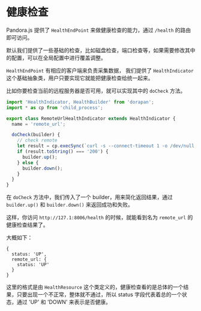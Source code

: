 # 健康检查

Pandora.js 提供了 `HealthEndPoint` 来做健康检查的能力，通过 `/health` 的路由即可访问。

默认我们提供了一些基础的检查，比如磁盘检查，端口检查等，如果需要修改其中的配置，可以在全局配置中进行覆盖调整。

`HealthEndPoint` 有相应的客户端来负责采集数据， 我们提供了 `HealthIndicator` 这个基础抽象类，用户只要实现它就能把健康检查给统一起来。

比如你要检查当前的远程服务器是否可用，就可以实现其中的 `doCheck` 方法。

```javascript
import 'HealthIndicator, HealthBuilder' from 'dorapan';
import * as cp from 'child_process';

export class RemoteUrlHealthIndicator extends HealthIndicator {
  name = 'remote_url';

  doCheck(builder) {
    // check remote
    let result = cp.execSync(`curl -s --connect-timeout 1 -o /dev/null -w "%{http_code}" http://google.com`);
    if (result.toString() === '200') {
      builder.up();
    } else {
      builder.down();
    }
  }
}

```

在 `doCheck` 方法中，我们传入了一个 builder，用来简化返回结果，通过 `builder.up()` 和 `builder.down()` 来返回成功和失败。

这样，你访问 `http://127.1:8006/health` 的时候，就能看到名为 `remote_url` 的健康检查结果了。

大概如下：

```
{
  status: 'UP',
  remote_url: {
    status: 'UP'
  }
}

```

这里的格式是由 `HealthResource` 这个类定义的，健康检查看的是总体的一个结果，只要出现一个不正常，整体就不通过，所以 status 字段代表着总的一个状态，通过 'UP' 和 'DOWN' 来表示是否健康。